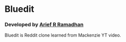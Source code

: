 # Bluedit
### Developed by [Arief R Ramadhan](https://ariefrizky.com)

Bluedit is Reddit clone learned from Mackenzie YT video.
